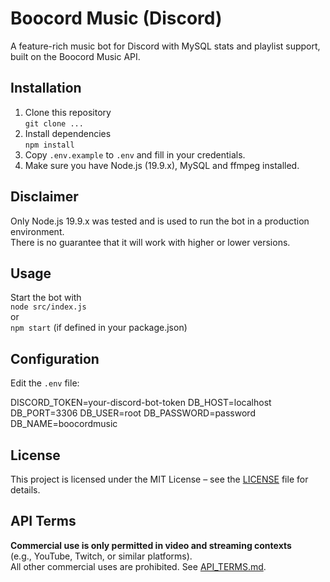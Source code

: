 # Boocord Music (Discord)

A feature-rich music bot for Discord with MySQL stats and playlist support, built on the Boocord Music API.

## Installation

1. Clone this repository  
   `git clone ...`
2. Install dependencies  
   `npm install`
3. Copy `.env.example` to `.env` and fill in your credentials.
4. Make sure you have Node.js (19.9.x), MySQL and ffmpeg installed.

## Disclaimer

Only Node.js 19.9.x was tested and is used to run the bot in a production environment.  
There is no guarantee that it will work with higher or lower versions.

## Usage

Start the bot with  
`node src/index.js`  
or  
`npm start` (if defined in your package.json)

## Configuration

Edit the `.env` file:

DISCORD_TOKEN=your-discord-bot-token
DB_HOST=localhost
DB_PORT=3306
DB_USER=root
DB_PASSWORD=password
DB_NAME=boocordmusic

## License

This project is licensed under the MIT License – see the [LICENSE](./LICENSE) file for details.

## API Terms

**Commercial use is only permitted in video and streaming contexts**  
(e.g., YouTube, Twitch, or similar platforms).  
All other commercial uses are prohibited. See [API_TERMS.md](./API_TERMS.md).